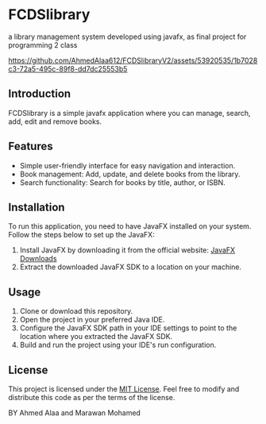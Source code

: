 # FCDSlibrary
a library management system developed using javafx, as final project for programming 2 class



https://github.com/AhmedAlaa612/FCDSlibraryV2/assets/53920535/1b7028c3-72a5-495c-89f8-dd7dc25553b5



## Introduction
FCDSlibrary is a simple javafx application where you can manage, search, add, edit and remove books.

## Features
- Simple user-friendly interface for easy navigation and interaction.
- Book management: Add, update, and delete books from the library.
- Search functionality: Search for books by title, author, or ISBN.

## Installation
To run this application, you need to have JavaFX installed on your system.
Follow the steps below to set up the JavaFX:

1. Install JavaFX by downloading it from the official website: [JavaFX Downloads](https://openjfx.io/)
2. Extract the downloaded JavaFX SDK to a location on your machine.

## Usage
1. Clone or download this repository.
2. Open the project in your preferred Java IDE.
3. Configure the JavaFX SDK path in your IDE settings to point to the location where you extracted the JavaFX SDK.
4. Build and run the project using your IDE's run configuration.

## License
This project is licensed under the [MIT License](LICENSE). Feel free to modify and distribute this code as per the terms of the license.

BY Ahmed Alaa and Marawan Mohamed


